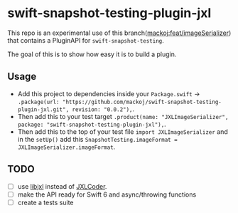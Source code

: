 # swift-snapshot-testing-plugin-jxl

This repo is an experimental use of this branch([mackoj:feat/imageSerializer](https://github.com/mackoj/swift-snapshot-testing/tree/feat/imageSerializer)) that contains a PluginAPI for `swift-snapshot-testing`.

The goal of this is to show how easy it is to build a plugin.

## Usage

- Add this project to dependencies inside your `Package.swift`  -> `.package(url: "https://github.com/mackoj/swift-snapshot-testing-plugin-jxl.git", revision: "0.0.2"),`.
- Then add this to your test target `.product(name: "JXLImageSerializer", package: "swift-snapshot-testing-plugin-jxl"),`.
- Then add this to the top of your test file `import JXLImageSerializer` and in the `setUp()` add this `SnapshotTesting.imageFormat = JXLImageSerializer.imageFormat`.

## TODO

- [ ] use [libjxl](https://github.com/libjxl/libjxl) instead of [JXLCoder]([url](https://github.com/awxkee/jxl-coder-swift.git)).
- [ ] make the API ready for Swift 6 and async/throwing functions
- [ ] create a tests suite
